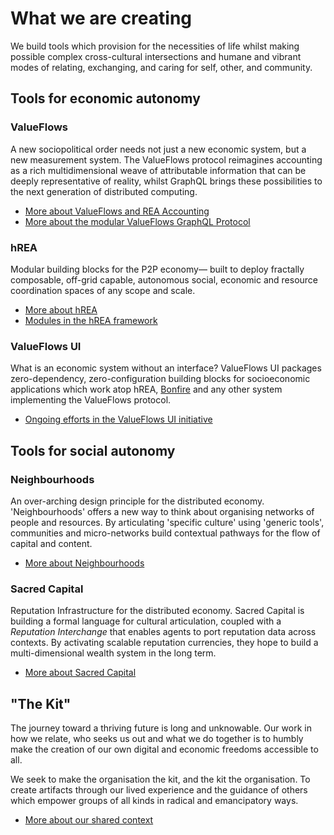 # What we are creating

We build tools which provision for the necessities of life whilst making possible complex cross-cultural intersections and humane and vibrant modes of relating, exchanging, and caring for self, other, and community.

## Tools for economic autonomy

### ValueFlows

A new sociopolitical order needs not just a new economic system, but a new measurement system. The ValueFlows protocol reimagines accounting as a rich multidimensional weave of attributable information that can be deeply representative of reality, whilst GraphQL brings these possibilities to the next generation of distributed computing.

- [More about ValueFlows and REA Accounting](https://valueflo.ws)
- [More about the modular ValueFlows GraphQL Protocol](https://lab.allmende.io/valueflows/vf-schemas/vf-graphql)

### hREA

Modular building blocks for the P2P economy&mdash; built to deploy fractally composable, off-grid capable, autonomous social, economic and resource coordination spaces of any scope and scale.

- [More about hREA](https://github.com/holo-rea/holo-rea/#readme)
- [Modules in the hREA framework](https://github.com/holo-rea/ecosystem/wiki/Modules-in-the-HoloREA-framework)

### ValueFlows UI

What is an economic system without an interface? ValueFlows UI packages zero-dependency, zero-configuration building blocks for socioeconomic applications which work atop hREA, [Bonfire](https://bonfirenetworks.org/) and any other system implementing the ValueFlows protocol.

- [Ongoing efforts in the ValueFlows UI initiative](https://lab.allmende.io/valueflows/app-frameworks/vf-ui/-/issues)

## Tools for social autonomy

### Neighbourhoods

An over-arching design principle for the distributed economy. 'Neighbourhoods' offers a new way to think about organising networks of people and resources. By articulating 'specific culture' using 'generic tools', communities and micro-networks build contextual pathways for the flow of capital and content.

- [More about Neighbourhoods](https://neighbourhoods.network)

### Sacred Capital

Reputation Infrastructure for the distributed economy. Sacred Capital is building a formal language for cultural articulation, coupled with a *Reputation Interchange* that enables agents to port reputation data across contexts. By activating scalable reputation currencies, they hope to build a multi-dimensional wealth system in the long term.

- [More about Sacred Capital](https://www.sacred.capital)

## "The Kit"

The journey toward a thriving future is long and unknowable. Our work in how we relate, who seeks us out and what we do together is to humbly make the creation of our own digital and economic freedoms accessible to all.

We seek to make the organisation the kit, and the kit the organisation. To create artifacts through our lived experience and the guidance of others which empower groups of all kinds in radical and emancipatory ways.

- [More about our shared context](:TODO:)
